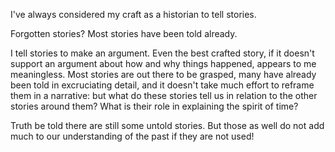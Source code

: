 I've always considered my craft as a historian to tell stories.

Forgotten stories?
Most stories have been told already.

I tell stories to make an argument. Even the best crafted story, if it doesn't support an argument about how and why things happened, appears to me meaningless. Most stories are out there to be grasped, many have already been told in excruciating detail, and it doesn't take much effort to reframe them in a narrative: but what do these stories tell us in relation to the other stories around them? What is their role in explaining the spirit of time?  

Truth be told there are still some untold stories. But those as well do not add much to our understanding of the past if they are not used!
